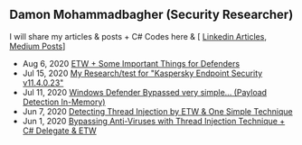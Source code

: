 ## Damon Mohammadbagher (Security Researcher)

I will share my articles & posts + C# Codes here & 
[ [Linkedin Articles](https://www.linkedin.com/today/author/damonmohammadbagher?trk=author-info__article-link), [Medium Posts](https://medium.com/@DamonMohammadbagher)]

- Aug 6, 2020 [ETW + Some Important Things for Defenders](/Posts/6Aug2020x.html)
- Jul 15, 2020 [My Research/test for "Kaspersky Endpoint Security v11.4.0.23"](/Posts/15Jul2020x.html)
- Jul 11, 2020 [Windows Defender Bypassed very simple... (Payload Detection In-Memory)](/Posts/11Jul2020x.html)
- Jun 7, 2020 [Detecting Thread Injection by ETW & One Simple Technique](/Posts/7jun2020x.html)
- Jun 1, 2020 [Bypassing Anti-Viruses with Thread Injection Technique + C# Delegate & ETW](/Posts/1jun2020x.html)




